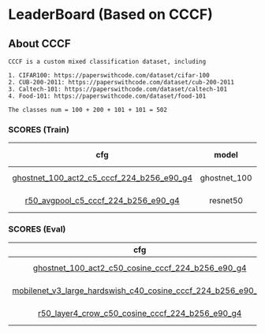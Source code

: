 
# LeaderBoard (Based on CCCF)

## About CCCF

    CCCF is a custom mixed classification dataset, including

    1. CIFAR100: https://paperswithcode.com/dataset/cifar-100
    2. CUB-200-2011: https://paperswithcode.com/dataset/cub-200-2011
    3. Caltech-101: https://paperswithcode.com/dataset/caltech-101
    4. Food-101: https://paperswithcode.com/dataset/food-101

    The classes num = 100 + 200 + 101 + 101 = 502

### SCORES (Train)

| cfg |    model   |   top1/top3/top5/top10   |       loss       | optimizer | lr-scheduler | epoch | pretrained |
|:---:|:----------:|:-------------:|:----------------:|:---------:|:------------:|:-----:|:-----:|
|  [ghostnet_100_act2_c5_cccf_224_b256_e90_g4](../configs/cccf/ghostnet/ghostnet_100_act2_c5_cccf_224_b256_e90_g4.yaml)   |  ghostnet_100  | 48.191 / 63.768 / 70.201 / 77.878  | CrossEntropyLoss |    SGD    |  MultiStepLR |   90  |   True  |
|  [r50_avgpool_c5_cccf_224_b256_e90_g4](../configs/cccf/resnet/r50_avgpool_c5_cccf_224_b256_e90_g4.yaml)   |  resnet50  | 44.413 / 61.038 / 67.892 / 76.531  | CrossEntropyLoss |    SGD    |  MultiStepLR |   90  |   True  |

### SCORES (Eval)

| cfg |    model   |   top1/top3/top5/top10   |   feat_type   | max_num | aggregate | enhance | distance | rank |
|:---:|:----------:|:-------------:|:----------------:|:---------:|:------------:|:-----:|:-----:|:-----:|
|  [ghostnet_100_act2_c50_cosine_cccf_224_b256_e90_g4](configs/cccf/ghostnet/ghostnet_100_act2_c50_cosine_cccf_224_b256_e90_g4.yaml)   |  ghostnet_100  | 58.102 / 72.389 / 77.354 / 83.366   | act2 |    50    |  identity |   identity  |   cosine  | normal  |
|  [mobilenet_v3_large_hardswish_c40_cosine_cccf_224_b256_e90_g4](../configs/cccf/mobilenet/mobilenet_v3_large_hardswish_c40_cosine_cccf_224_b256_e90_g4.yaml)   |  mobilenet_v3_large  | 57.204 / 71.445 / 76.924 / 82.740   | hardswish |    40    |  identity |   identity  |   cosine  | normal  |
|  [r50_layer4_crow_c50_cosine_cccf_224_b256_e90_g4](configs/cccf/resnet/r50_layer4_crow_c50_cosine_cccf_224_b256_e90_g4.yaml)   |  resnet50  | 53.950 / 68.322 / 74.381 / 81.085 | layer4 |    50    |  crow |   identity  |   cosine  | normal  |

